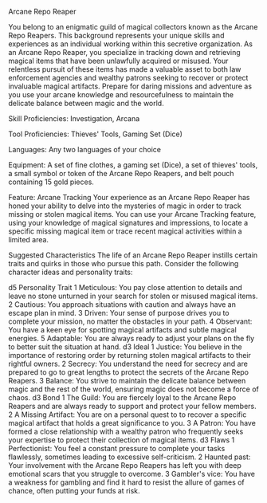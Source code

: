 Arcane Repo Reaper

You belong to an enigmatic guild of magical collectors known as the Arcane Repo Reapers. This background represents your unique skills and experiences as an individual working within this secretive organization. As an Arcane Repo Reaper, you specialize in tracking down and retrieving magical items that have been unlawfully acquired or misused. Your relentless pursuit of these items has made a valuable asset to both law enforcement agencies and wealthy patrons seeking to recover or protect invaluable magical artifacts. Prepare for daring missions and adventure as you use your arcane knowledge and resourcefulness to maintain the delicate balance between magic and the world.

Skill Proficiencies: Investigation, Arcana

Tool Proficiencies: Thieves' Tools, Gaming Set (Dice)

Languages: Any two languages of your choice

Equipment: A set of fine clothes, a gaming set (Dice), a set of thieves' tools, a small symbol or token of the Arcane Repo Reapers, and belt pouch containing 15 gold pieces.

Feature: Arcane Tracking
Your experience as an Arcane Repo Reaper has honed your ability to delve into the mysteries of magic in order to track missing or stolen magical items. You can use your Arcane Tracking feature, using your knowledge of magical signatures and impressions, to locate a specific missing magical item or trace recent magical activities within a limited area.

Suggested Characteristics
The life of an Arcane Repo Reaper instills certain traits and quirks in those who pursue this path. Consider the following character ideas and personality traits:

d5	Personality Trait
1	Meticulous: You pay close attention to details and leave no stone unturned in your search for stolen or misused magical items.
2	Cautious: You approach situations with caution and always have an escape plan in mind.
3	Driven: Your sense of purpose drives you to complete your mission, no matter the obstacles in your path.
4	Observant: You have a keen eye for spotting magical artifacts and subtle magical energies.
5	Adaptable: You are always ready to adjust your plans on the fly to better suit the situation at hand.
d3	Ideal
1	Justice: You believe in the importance of restoring order by returning stolen magical artifacts to their rightful owners.
2	Secrecy: You understand the need for secrecy and are prepared to go to great lengths to protect the secrets of the Arcane Repo Reapers.
3	Balance: You strive to maintain the delicate balance between magic and the rest of the world, ensuring magic does not become a force of chaos.
d3	Bond
1	The Guild: You are fiercely loyal to the Arcane Repo Reapers and are always ready to support and protect your fellow members.
2	A Missing Artifact: You are on a personal quest to to recover a specific magical artifact that holds a great significance to you.
3	A Patron: You have formed a close relationship with a wealthy patron who frequently seeks your expertise to protect their collection of magical items.
d3	Flaws
1	Perfectionist: You feel a constant pressure to complete your tasks flawlessly, sometimes leading to excessive self-criticism.
2	Haunted past: Your involvement with the Arcane Repo Reapers has left you with deep emotional scars that you struggle to overcome.
3	Gambler's vice: You have a weakness for gambling and find it hard to resist the allure of games of chance, often putting your funds at risk.
